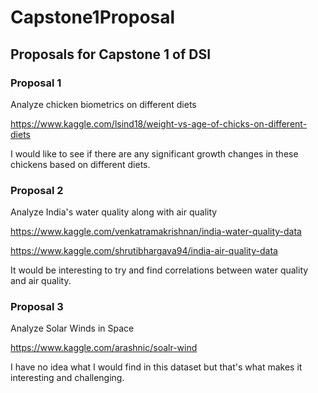 # Capstone1Proposal
Proposals for Capstone 1 of DSI
------
### Proposal 1
Analyze chicken biometrics on different diets

https://www.kaggle.com/lsind18/weight-vs-age-of-chicks-on-different-diets

I would like to see if there are any significant growth changes in these chickens based on different diets.

### Proposal 2
Analyze India's water quality along with air quality 

https://www.kaggle.com/venkatramakrishnan/india-water-quality-data 

https://www.kaggle.com/shrutibhargava94/india-air-quality-data 

It would be interesting to try and find correlations between water quality and air quality.


### Proposal 3
Analyze Solar Winds in Space

https://www.kaggle.com/arashnic/soalr-wind

I have no idea what I would find in this dataset but that's what makes it interesting and challenging.
